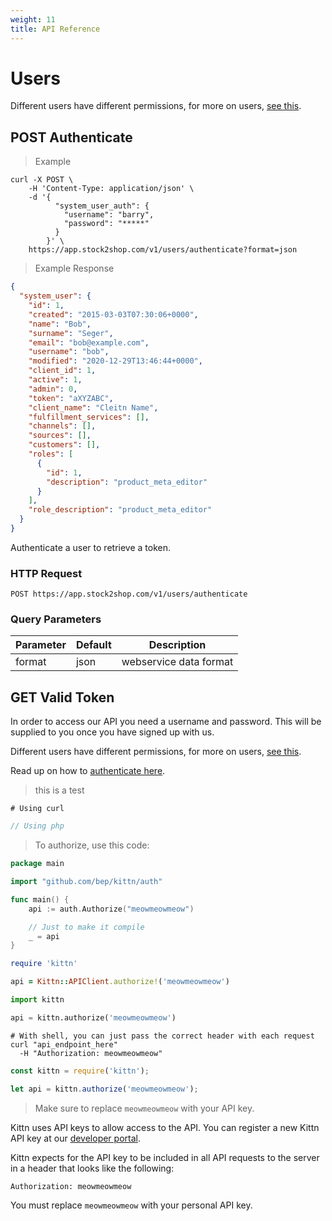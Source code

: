 ```yaml
---
weight: 11
title: API Reference
---
```


# Users

Different users have different permissions, for more on users, [see this]("#" "TODO link to users").

## POST Authenticate

> Example
```shell script
curl -X POST \
    -H 'Content-Type: application/json' \
    -d '{
          "system_user_auth": {
            "username": "barry",
            "password": "*****"
          }
        }' \
    https://app.stock2shop.com/v1/users/authenticate?format=json
```

> Example Response
```json
{
  "system_user": {
    "id": 1,
    "created": "2015-03-03T07:30:06+0000",
    "name": "Bob",
    "surname": "Seger",
    "email": "bob@example.com",
    "username": "bob",
    "modified": "2020-12-29T13:46:44+0000",
    "client_id": 1,
    "active": 1,
    "admin": 0,
    "token": "aXYZABC",
    "client_name": "Cleitn Name",
    "fulfillment_services": [],
    "channels": [],
    "sources": [],
    "customers": [],
    "roles": [
      {
        "id": 1,
        "description": "product_meta_editor"
      }
    ],
    "role_description": "product_meta_editor"
  }
}
```

Authenticate a user to retrieve a token.

### HTTP Request

`POST https://app.stock2shop.com/v1/users/authenticate`

### Query Parameters

Parameter | Default | Description
--------- | ------- | -----------
format | json | webservice data format






## GET Valid Token


In order to access our API you need a username and password. This will be supplied to you once you have signed up with us.

Different users have different permissions, for more on users, [see this]("#" "TODO link to users").
    

Read up on how to [authenticate here](/help/api/users/authenticate "API authentication").

> this is a test
```shell
# Using curl 
```
```php
// Using php 
```

> To authorize, use this code:

```go
package main

import "github.com/bep/kittn/auth"

func main() {
	api := auth.Authorize("meowmeowmeow")

	// Just to make it compile
	_ = api
}
```

```ruby
require 'kittn'

api = Kittn::APIClient.authorize!('meowmeowmeow')
```

```python
import kittn

api = kittn.authorize('meowmeowmeow')
```

```shell
# With shell, you can just pass the correct header with each request
curl "api_endpoint_here"
  -H "Authorization: meowmeowmeow"
```

```javascript
const kittn = require('kittn');

let api = kittn.authorize('meowmeowmeow');
```

> Make sure to replace `meowmeowmeow` with your API key.

Kittn uses API keys to allow access to the API. You can register a new Kittn API key at our [developer portal](http://example.com/developers).

Kittn expects for the API key to be included in all API requests to the server in a header that looks like the following:

`Authorization: meowmeowmeow`

<aside class="notice">
You must replace <code>meowmeowmeow</code> with your personal API key.
</aside>
